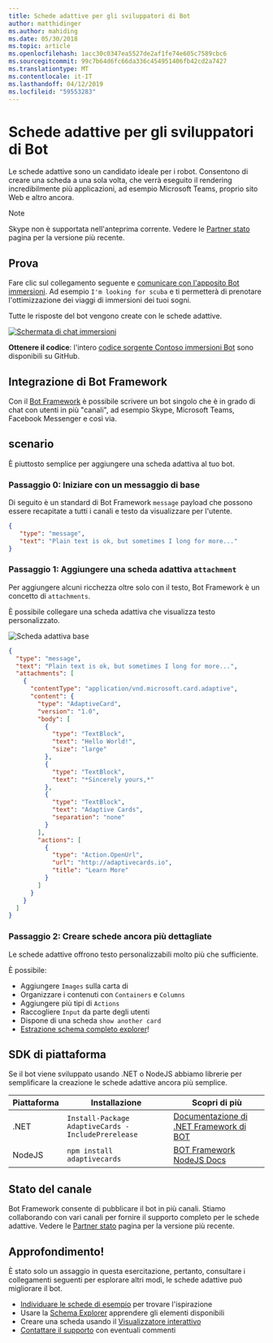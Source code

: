 ```yaml
---
title: Schede adattive per gli sviluppatori di Bot
author: matthidinger
ms.author: mahiding
ms.date: 05/30/2018
ms.topic: article
ms.openlocfilehash: 1acc30c0347ea5527de2af1fe74e605c7589cbc6
ms.sourcegitcommit: 99c7b64d6fc66da336c454951406fb42cd2a7427
ms.translationtype: MT
ms.contentlocale: it-IT
ms.lasthandoff: 04/12/2019
ms.locfileid: "59553283"
---
```

# <a name="adaptive-cards-for-bot-developers"></a>Schede adattive per gli sviluppatori di Bot

Le schede adattive sono un candidato ideale per i robot. Consentono di creare una scheda a una sola volta, che verrà eseguito il rendering incredibilmente più applicazioni, ad esempio Microsoft Teams, proprio sito Web e altro ancora.

> [!NOTE]
> Skype non è supportata nell'anteprima corrente. Vedere le [Partner stato](../resources/partners.md) pagina per la versione più recente.

## <a name="try-it-out"></a>Prova

Fare clic sul collegamento seguente e [comunicare con l'apposito Bot immersioni](http://contososcubademo.azurewebsites.net/). Ad esempio `I'm looking for scuba` e ti permetterà di prenotare l'ottimizzazione dei viaggi di immersioni dei tuoi sogni.  

Tutte le risposte del bot vengono create con le schede adattive.

[![Schermata di chat immersioni](media/bots/scuba-chat.png)](http://contososcubademo.azurewebsites.net/)

**Ottenere il codice**: l'intero [codice sorgente Contoso immersioni Bot](https://github.com/matthidinger/ContosoScubaBot
) sono disponibili su GitHub.


## <a name="bot-framework-integration"></a>Integrazione di Bot Framework

Con il [Bot Framework](https://dev.botframework.com/) è possibile scrivere un bot singolo che è in grado di chat con utenti in più "canali", ad esempio Skype, Microsoft Teams, Facebook Messenger e così via.

## <a name="walkthrough"></a>scenario

È piuttosto semplice per aggiungere una scheda adattiva al tuo bot.

### <a name="step-0-start-with-a-basic-message"></a>Passaggio 0: Iniziare con un messaggio di base

Di seguito è un standard di Bot Framework `message` payload che possono essere recapitate a tutti i canali e testo da visualizzare per l'utente.

```json
{
   "type": "message",
   "text": "Plain text is ok, but sometimes I long for more..."
}
```

### <a name="step-1-add-an-adaptive-card-attachment"></a>Passaggio 1: Aggiungere una scheda adattiva `attachment`

Per aggiungere alcuni ricchezza oltre solo con il testo, Bot Framework è un concetto di `attachments`. 

È possibile collegare una scheda adattiva che visualizza testo personalizzato.

![Scheda adattiva base](media/bots/hello-adaptivecards.png)

```json
{
  "type": "message",
  "text": "Plain text is ok, but sometimes I long for more...",
  "attachments": [
    {
      "contentType": "application/vnd.microsoft.card.adaptive",
      "content": {
        "type": "AdaptiveCard",
        "version": "1.0",
        "body": [
          {
            "type": "TextBlock",
            "text": "Hello World!",
            "size": "large"
          },
          {
            "type": "TextBlock",
            "text": "*Sincerely yours,*"
          },
          {
            "type": "TextBlock",
            "text": "Adaptive Cards",
            "separation": "none"
          }
        ],
        "actions": [
          {
            "type": "Action.OpenUrl",
            "url": "http://adaptivecards.io",
            "title": "Learn More"
          }
        ]
      }
    }
  ]
}
```

### <a name="step-2-build-even-richer-cards"></a>Passaggio 2: Creare schede ancora più dettagliate 

Le schede adattive offrono testo personalizzabili molto più che sufficiente. 

È possibile: 

* Aggiungere `Images` sulla carta di
* Organizzare i contenuti con `Containers` e `Columns`
* Aggiungere più tipi di `Actions`
* Raccogliere `Input` da parte degli utenti
* Dispone di una scheda `show another card`
* [Estrazione schema completo explorer](http://adaptivecards.io/explorer/)! 

## <a name="platform-sdks"></a>SDK di piattaforma

Se il bot viene sviluppato usando .NET o NodeJS abbiamo librerie per semplificare la creazione le schede adattive ancora più semplice.

Piattaforma|Installazione|Scopri di più
--------|-------|----------
.NET | `Install-Package AdaptiveCards -IncludePrerelease` | [Documentazione di .NET Framework di BOT](https://docs.microsoft.com/en-us/bot-framework/dotnet/bot-builder-dotnet-add-rich-card-attachments)
NodeJS | `npm install adaptivecards` | [BOT Framework NodeJS Docs](https://docs.microsoft.com/en-us/bot-framework/nodejs/bot-builder-nodejs-send-rich-cards)


## <a name="channel-status"></a>Stato del canale

Bot Framework consente di pubblicare il bot in più canali. Stiamo collaborando con vari canali per fornire il supporto completo per le schede adattive. Vedere le [Partner stato](../resources/partners.md) pagina per la versione più recente.


## <a name="dive-in"></a>Approfondimento!

È stato solo un assaggio in questa esercitazione, pertanto, consultare i collegamenti seguenti per esplorare altri modi, le schede adattive può migliorare il bot.

* [Individuare le schede di esempio](http://adaptivecards.io/samples/) per trovare l'ispirazione
* Usare la [Schema Explorer](http://adaptivecards.io/explorer) apprendere gli elementi disponibili
* Creare una scheda usando il [Visualizzatore interattivo](http://adaptivecards.io/visualizer/index.html?hostApp=Skype)
* [Contattare il supporto](http://adaptivecards.io/connect) con eventuali commenti
